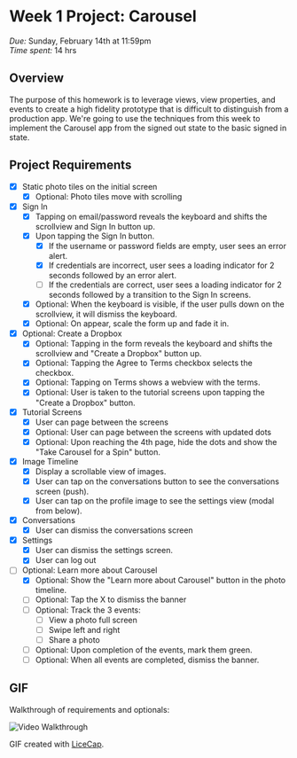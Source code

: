 # Week 1 Project: Carousel
_Due:_ Sunday, February 14th at 11:59pm  
_Time spent:_ 14 hrs

## Overview
The purpose of this homework is to leverage views, view properties, and events to create a high fidelity prototype that is difficult to distinguish from a production app. We're going to use the techniques from this week to implement the Carousel app from the signed out state to the basic signed in state.

## Project Requirements

- [x] Static photo tiles on the initial screen
  - [x] Optional: Photo tiles move with scrolling
- [x] Sign In
  - [x] Tapping on email/password reveals the keyboard and shifts the scrollview and Sign In button up.
  - [x] Upon tapping the Sign In button.
    - [x] If the username or password fields are empty, user sees an error alert.
    - [x] If credentials are incorrect, user sees a loading indicator for 2 seconds followed by an error alert.
    - [ ] If the credentials are correct, user sees a loading indicator for 2 seconds followed by a transition to the Sign In screens.
  - [x] Optional: When the keyboard is visible, if the user pulls down on the scrollview, it will dismiss the keyboard.
  - [x] Optional: On appear, scale the form up and fade it in.
- [x] Optional: Create a Dropbox
  - [x] Optional: Tapping in the form reveals the keyboard and shifts the scrollview and "Create a Dropbox" button up.
  - [x] Optional: Tapping the Agree to Terms checkbox selects the checkbox.
  - [x] Optional: Tapping on Terms shows a webview with the terms.
  - [x] Optional: User is taken to the tutorial screens upon tapping the "Create a Dropbox" button.
- [x] Tutorial Screens
  - [x] User can page between the screens
  - [x] Optional: User can page between the screens with updated dots
  - [x] Optional: Upon reaching the 4th page, hide the dots and show the "Take Carousel for a Spin" button.
- [x] Image Timeline
  - [x] Display a scrollable view of images.
  - [x] User can tap on the conversations button to see the conversations screen (push).
  - [x] User can tap on the profile image to see the settings view (modal from below).
- [x] Conversations
  - [x] User can dismiss the conversations screen
- [x] Settings
  - [x] User can dismiss the settings screen.
  - [x] User can log out
- [ ] Optional: Learn more about Carousel
  - [x] Optional: Show the "Learn more about Carousel" button in the photo timeline.
  - [ ] Optional: Tap the X to dismiss the banner
  - [ ] Optional: Track the 3 events:
    - [ ] View a photo full screen
    - [ ] Swipe left and right
    - [ ] Share a photo
  - [ ] Optional: Upon completion of the events, mark them green.
  - [ ] Optional: When all events are completed, dismiss the banner.

## GIF

Walkthrough of requirements and optionals:

![Video Walkthrough](db-1.gif)

GIF created with [LiceCap](http://www.cockos.com/licecap/).
